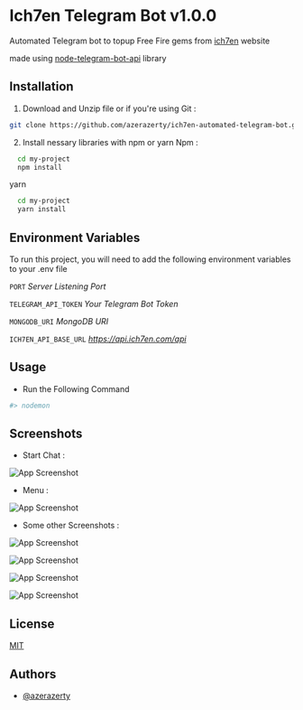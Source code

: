 
# Ich7en Telegram Bot v1.0.0

Automated Telegram bot to topup Free Fire gems from [ich7en](https://www.ich7en.com/) website

made using [node-telegram-bot-api](https://github.com/yagop/node-telegram-bot-api/) library


## Installation
1. Download and Unzip file or if you're using Git : 
```bash
git clone https://github.com/azerazerty/ich7en-automated-telegram-bot.git
```
2. Install nessary libraries with npm or yarn
Npm : 
```bash
  cd my-project
  npm install 
```
yarn
```bash
  cd my-project
  yarn install 
```
    
## Environment Variables

To run this project, you will need to add the following environment variables to your .env file

`PORT`    _Server Listening Port_

`TELEGRAM_API_TOKEN` _Your Telegram Bot Token_

`MONGODB_URI`  _MongoDB URI_

`ICH7EN_API_BASE_URL` _https://api.ich7en.com/api_

## Usage
- Run the Following Command
```bash
#> nodemon
```





## Screenshots

- Start Chat :
  
![App Screenshot](https://i.imgur.com/zjnF4hl.png)

- Menu : 

![App Screenshot](https://i.imgur.com/y5eNfrL.png)

- Some other Screenshots : 

![App Screenshot](https://i.imgur.com/mKLk9a3.png)

![App Screenshot](https://i.imgur.com/yDYADgU.png)

![App Screenshot](https://i.imgur.com/6aZ5Kfb.png)

![App Screenshot](https://i.imgur.com/VnZ4hxc.png)





## License

[MIT](https://choosealicense.com/licenses/mit/)


## Authors

- [@azerazerty](https://www.github.com/azerazerty)

